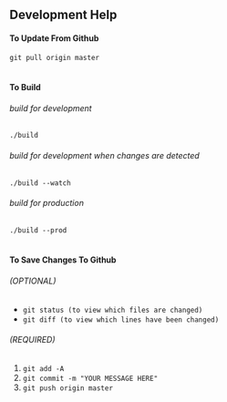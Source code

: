 ## Development Help

#### To Update From Github
`git pull origin master`
<br/>
<br/>

#### To Build

###### build for development
`./build`

###### build for development when changes are detected
`./build --watch`

###### build for production
`./build --prod`
<br/>
<br/>

#### To Save Changes To Github

###### (OPTIONAL)
* `git status (to view which files are changed)`
* `git diff (to view which lines have been changed)`

###### (REQUIRED)
1. `git add -A`
2. `git commit -m "YOUR MESSAGE HERE"`
3. `git push origin master`
